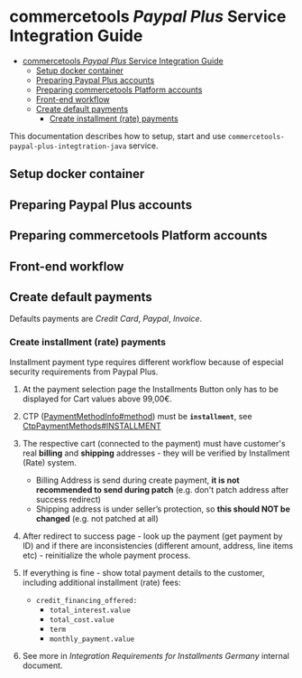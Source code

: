 # commercetools _Paypal Plus_ Service Integration Guide

<!-- START doctoc generated TOC please keep comment here to allow auto update -->
<!-- DON'T EDIT THIS SECTION, INSTEAD RE-RUN doctoc TO UPDATE -->

- [commercetools _Paypal Plus_ Service Integration Guide](#commercetools-_paypal-plus_-service-integration-guide)
  - [Setup docker container](#setup-docker-container)
  - [Preparing Paypal Plus accounts](#preparing-paypal-plus-accounts)
  - [Preparing commercetools Platform accounts](#preparing-commercetools-platform-accounts)
  - [Front-end workflow](#front-end-workflow)
  - [Create default payments](#create-default-payments)
    - [Create installment (rate) payments](#create-installment-rate-payments)

<!-- END doctoc generated TOC please keep comment here to allow auto update -->

This documentation describes how to setup, start and use `commercetools-paypal-plus-integtration-java` service.

## Setup docker container

## Preparing Paypal Plus accounts

## Preparing commercetools Platform accounts

## Front-end workflow

## Create default payments

Defaults payments are _Credit Card_, _Paypal_, _Invoice_.

### Create installment (rate) payments

Installment payment type requires different workflow because of especial security requirements from Paypal Plus.

  1. At the payment selection page the Installments Button only has to be displayed for Cart values above 99,00€.
  
  2. CTP ([PaymentMethodInfo#method](http://dev.commercetools.com/http-api-projects-payments.html#paymentmethodinfo))
  must be **`installment`**, see [CtpPaymentMethods#INSTALLMENT](/src/main/java/com/commercetools/payment/constants/ctp/CtpPaymentMethods.java)
  
  3. The respective cart (connected to the payment) must have customer's real **billing** and **shipping** addresses - 
  they will be verified by Installment (Rate) system.
      * Billing Address is send during create payment, **it is not recommended to send during patch** (e.g. 
      don't patch address after success redirect)
      * Shipping address is under seller’s protection, so **this should NOT be changed** (e.g. not patched at all)
  
  4. After redirect to success page - look up the payment (get payment by ID) and if there are inconsistencies 
  (different amount, address, line items etc) -  reinitialize the whole payment process.
  
  5. If everything is fine - show total payment details to the customer, including additional installment (rate) fees:
      * `credit_financing_offered:`
          * `total_interest.value`
          * `total_cost.value` 
          * `term`
          * `monthly_payment.value`
          
  6. See more in _Integration Requirements for Installments Germany_ internal document.
  
  

